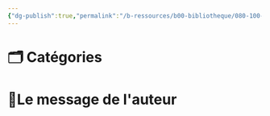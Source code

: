 ```yaml
---
{"dg-publish":true,"permalink":"/b-ressources/b00-bibliotheque/080-100-questions-d-ados-sans-reponses-chuck-colson/","title":"100 questions d'ados sans réponses?","tags":["📓Book"],"noteIcon":""}
---
```



# 🗂 Catégories 


# 📍Le message de l'auteur